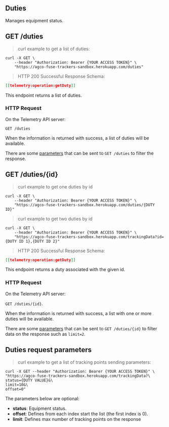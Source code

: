 ## Duties

Manages equipment status.

## GET /duties

> curl example to get a list of duties:

```shell
curl -X GET \
    --header "Authorization: Bearer {YOUR ACCESS TOKEN}" \
    "https://agco-fuse-trackers-sandbox.herokuapp.com/duties"
```

> HTTP 200 Successful Response Schema:

```json
[[telemetry:operation:getDuty]]
```

This endpoint returns a list of duties.

### HTTP Request

On the Telemetry API server:

`GET /duties`

When the information is returned with success, a list of duties will be available.

There are some [parameters](#duties-request-parameters) that can be sent to `GET /duties` to filter the response.

## GET /duties/{id}

> curl example to get one duties by id

```shell
curl -X GET \
    --header "Authorization: Bearer {YOUR ACCESS TOKEN}" \
    "https://agco-fuse-trackers-sandbox.herokuapp.com/duties/{DUTY ID}"
```

> curl example to get two duties by id

```shell
curl -X GET \
    --header "Authorization: Bearer {YOUR ACCESS TOKEN}" \
    "https://agco-fuse-trackers-sandbox.herokuapp.com/trackingData?id={DUTY ID 1},{DUTY ID 2}"
```

> HTTP 200 Successful Response Schema:

```json
[[telemetry:operation:getDuty]]
```

This endpoint returns a duty associated with the given id.

### HTTP Request

On the Telemetry API server:

`GET /duties/{id}`.

When the information is returned with success, a list with one or more duties will be available.

There are some [parameters](#duties-request-parameters) that can be sent to `GET /duties/{id}`
to filter data on the response such as `limit=2`.

## Duties request parameters

> curl example to get a list of tracking points sending parameters:

```shell
curl -X GET --header "Authorization: Bearer {YOUR ACCESS TOKEN}" \
"https://agco-fuse-trackers-sandbox.herokuapp.com/trackingData?\
status={DUTY VALUE}&\
limit=10&\
offset=0"
```

The parameters below are optional:

- **status**: Equipment status.
- **offset**: Defines from each index start the list (the first index is 0).
- **limit**: Defines max number of tracking points on the response
